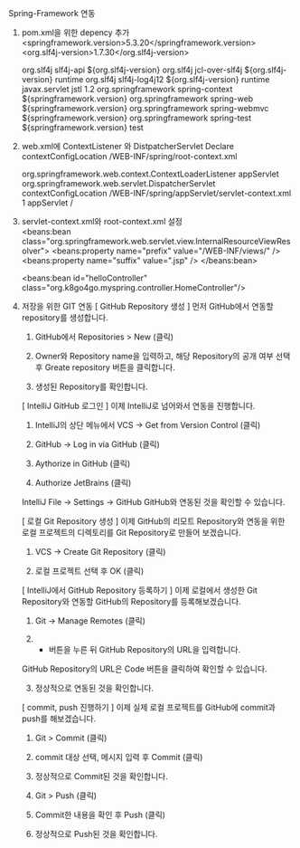Spring-Framework 연동
1. pom.xml을 위한 depency 추가 
    <springframework.version>5.3.20</springframework.version>
    <org.slf4j-version>1.7.30</org.slf4j-version>
     
    <dependency>
        <groupId>org.slf4j</groupId>
        <artifactId>slf4j-api</artifactId>
        <version>${org.slf4j-version}</version>
    </dependency>
    <dependency>
        <groupId>org.slf4j</groupId>
        <artifactId>jcl-over-slf4j</artifactId>
        <version>${org.slf4j-version}</version>
        <scope>runtime</scope>
    </dependency>
    <dependency>
        <groupId>org.slf4j</groupId>
        <artifactId>slf4j-log4j12</artifactId>
        <version>${org.slf4j-version}</version>
        <scope>runtime</scope>
    </dependency>
    <!-- https://mvnrepository.com/artifact/javax.servlet/jstl -->
    <dependency>
        <groupId>javax.servlet</groupId>
        <artifactId>jstl</artifactId>
        <version>1.2</version>
    </dependency>
  
    <!-- https://mvnrepository.com/artifact/org.springframework/spring-context -->
    <dependency>
        <groupId>org.springframework</groupId>
        <artifactId>spring-context</artifactId>
        <version>${springframework.version}</version>
    </dependency>
    <!-- https://mvnrepository.com/artifact/org.springframework/spring-web -->
    <!-- https://mvnrepository.com/artifact/org.springframework/spring-web -->
    <dependency>
        <groupId>org.springframework</groupId>
        <artifactId>spring-web</artifactId>
        <version>${springframework.version}</version>
    </dependency>
    <!-- https://mvnrepository.com/artifact/org.springframework/spring-webmvc -->
    <dependency>
        <groupId>org.springframework</groupId>
        <artifactId>spring-webmvc</artifactId>
        <version>${springframework.version}</version>
    </dependency>
  
    <!-- https://mvnrepository.com/artifact/org.springframework/spring-test -->
    <dependency>
        <groupId>org.springframework</groupId>
        <artifactId>spring-test</artifactId>
        <version>${springframework.version}</version>
        <scope>test</scope>
    </dependency>

2. web.xml에 ContextListener 와 DistpatcherServlet Declare
      <context-param>
          <param-name>contextConfigLocation</param-name>
          <param-value>/WEB-INF/spring/root-context.xml</param-value>
      </context-param>
      
      <listener>
          <listener-class>org.springframework.web.context.ContextLoaderListener</listener-class>
      </listener>
  
      <servlet>
          <servlet-name>appServlet</servlet-name>
          <servlet-class>org.springframework.web.servlet.DispatcherServlet</servlet-class>
          <init-param>
              <param-name>contextConfigLocation</param-name>
              <param-value>/WEB-INF/spring/appServlet/servlet-context.xml</param-value>
          </init-param>
          <load-on-startup>1</load-on-startup>
      </servlet>
  
      <servlet-mapping>
          <servlet-name>appServlet</servlet-name>
          <url-pattern>/</url-pattern>
      </servlet-mapping>

3. servlet-context.xml와 root-context.xml 설정   
      <resources mapping="/resources/**" location="/resources/" />
      <beans:bean class="org.springframework.web.servlet.view.InternalResourceViewResolver">
          <beans:property name="prefix" value="/WEB-INF/views/" />
          <beans:property name="suffix" value=".jsp" />
      </beans:bean>

    <beans:bean id="helloController" class="org.k8go4go.myspring.controller.HomeController"/>

4. 저장을 위한 GIT 연동
   [ GitHub Repository 생성 ]
    먼저 GitHub에서 연동할 repository를 생성합니다.
    
    1. GitHub에서 Repositories > New (클릭)
    
    
    2. Owner와 Repository name을 입력하고, 해당 Repository의 공개 여부 선택 후 Greate repository 버튼을 클릭합니다.
    
    
    3. 생성된 Repository를 확인합니다.
    
    
    [ IntelliJ GitHub 로그인 ]
    이제 IntelliJ로 넘어와서 연동을 진행합니다.
    
    1. IntelliJ의 상단 메뉴에서 VCS → Get from Version Control (클릭)
    
    
    2. GitHub → Log in via GitHub (클릭)
    
    
    3. Aythorize in GitHub (클릭)
    
    
    4. Authorize JetBrains (클릭)
    
    IntelliJ File → Settings → GitHub GitHub와 연동된 것을 확인할 수 있습니다.
    
    
    
    
    [ 로컬 Git Repository 생성 ]
    이제 GitHub의 리모트 Repository와 연동을 위한 로컬 프로젝트의 디렉토리를 Git Repository로 만들어 보겠습니다.
    
    1. VCS → Create Git Repository (클릭)
    
    
    2. 로컬 프로젝트 선택 후 OK (클릭)
    
    
    [ IntelliJ에서 GitHub Repository 등록하기 ]
    이제 로컬에서 생성한 Git Repository와 연동할 GitHub의 Repository를 등록해보겠습니다.
    
    1. Git → Manage Remotes (클릭)
    
    
    2. + 버튼을 누른 뒤 GitHub Repository의 URL을 입력합니다.
    
    
    GitHub Repository의 URL은 Code 버튼을 클릭하여 확인할 수 있습니다.
    
    
    
    3. 정상적으로 연동된 것을 확인합니다.
    
    
    [ commit, push 진행하기 ]
    이제 실제 로컬 프로젝트를 GitHub에 commit과 push를 해보겠습니다.
    
    1. Git > Commit (클릭)
    
    
    2. commit 대상 선택, 메시지 입력 후 Commit (클릭)
    
    
    3. 정상적으로 Commit된 것을 확인합니다.
    
    
    4. Git > Push (클릭)
    
    
    5. Commit한 내용을 확인 후 Push (클릭)
    
    
    6. 정상적으로 Push된 것을 확인합니다.
